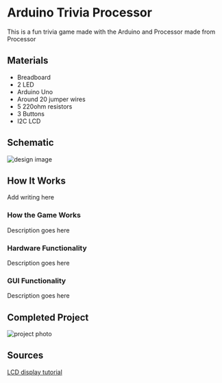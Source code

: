 # Arduino Trivia Processor

This is a fun trivia game made with the Arduino and Processor made from Processor

## Materials

- Breadboard
- 2 LED
- Arduino Uno
- Around 20 jumper wires
- 5 220ohm resistors
- 3 Buttons
- I2C LCD

## Schematic

![design image](https://github.com/angelina-tsuboi/4N35_LED_Control/blob/main/images/design.png)

## How It Works

Add writing here

### How the Game Works

 Description goes here

### Hardware Functionality

 Description goes here

### GUI Functionality

 Description goes here

## Completed Project

![project photo](https://github.com/angelina-tsuboi/4N35_LED_Control/blob/main/images/final.jpg)

## Sources

[LCD display tutorial](https://www.instructables.com/How-to-Connect-I2C-Lcd-Display-to-Arduino-Uno/)

